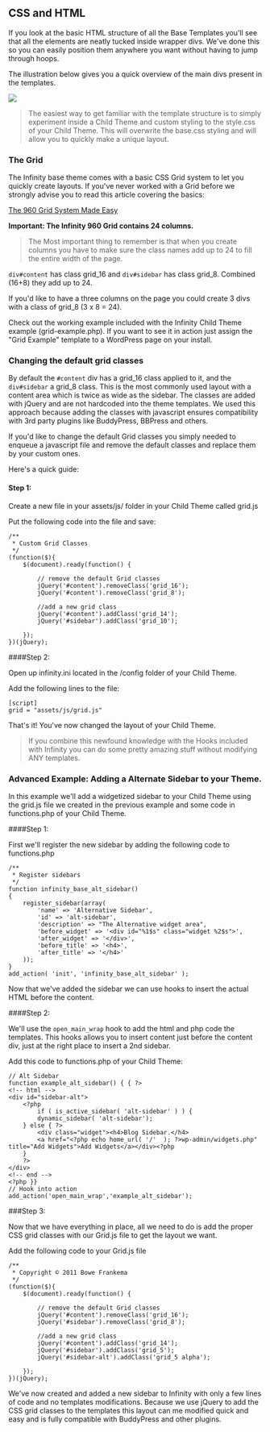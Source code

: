 ## CSS and HTML

If you look at the basic HTML structure of all the Base Templates you'll see that
all the elements are neatly tucked inside wrapper divs. We've done this so you can
easily position them anywhere you want without having to jump through hoops.

The illustration below gives you a quick overview of the main divs present in the templates. 

<a href="infinity://admin:image/docs/HTML_overview.jpg" target="_blank">
	<img src="infinity://admin:image/docs/HTML_overview_small.png" style="max-width: 90%;">
</a>

> The easiest way to get familiar with the template structure is to simply experiment
inside a Child Theme and custom styling to the style.css of your Child Theme. This will
overwrite the base.css styling and will allow you to quickly make a unique layout. 

### The Grid

The Infinity base theme comes with a basic CSS Grid system to let you quickly create layouts.
If you've never worked with a Grid before we strongly advise you to read this article covering
the basics:

[The 960 Grid System Made Easy](http://sixrevisions.com/web_design/the-960-grid-system-made-easy/)

**Important: The Infinity 960 Grid contains 24 columns.**
 
> The Most important thing to remember is that when you create columns you have to make sure
the class names add up to 24 to fill the entire width of the page.
 
`div#content` has class grid\_16 and `div#sidebar` has class grid\_8.
Combined (16+8) they add up to 24.

If you'd like to have a three columns on the page you could create 3 divs with a class
of grid\_8 (3 x 8 = 24).
 
Check out the working example included with the Infinity Child Theme example
(grid-example.php). If you want to see it in action just assign the "Grid Example"
template to a WordPress page on your install.

### Changing the default grid classes

By default the `#content` div has a grid\_16 class applied to it, and the `div#sidebar` a grid\_8
class. This is the most commonly used layout with a content area which is twice as wide
as the sidebar. The classes are added with jQuery and are not hardcoded into the theme
templates. We used this approach because adding the classes with javascript ensures
compatibility with 3rd party plugins like BuddyPress, BBPress and others. 

If you'd like to change the default Grid classes you simply needed to enqueue a javascript
file and remove the default classes and replace them by your custom ones.

Here's a quick guide:

#### Step 1:

Create a new file in your assets/js/ folder in your Child Theme called grid.js

Put the following code into the file and save:

	/**
	 * Custom Grid Classes
	 */
	(function($){
		$(document).ready(function() {
	
			// remove the default Grid classes
			jQuery('#content').removeClass('grid_16');
			jQuery('#content').removeClass('grid_8');
			
			//add a new grid class
			jQuery('#content').addClass('grid_14');
			jQuery('#sidebar').addClass('grid_10');
			
		});
	})(jQuery);

####Step 2:

Open up infinity.ini located in the /config folder of your Child Theme.

Add the following lines to the file:

	[script]
	grid = "assets/js/grid.js"

That's it! You've now changed the layout of your Child Theme.

> If you combine this newfound knowledge with the Hooks included with Infinity you
  can do some pretty amazing stuff without modifying ANY templates.

### Advanced Example: Adding a Alternate Sidebar to your Theme.

In this example we'll add a widgetized sidebar to your Child Theme using the grid.js
file we created in the previous example and some code in functions.php of your Child Theme. 

####Step 1:

First we'll register the new sidebar by adding the following code to functions.php

	/**
	 * Register sidebars
	 */
	function infinity_base_alt_sidebar()
	{
		register_sidebar(array(
			'name' => 'Alternative Sidebar',
			'id' => 'alt-sidebar',
			'description' => "The Alternative widget area",
			'before_widget' => '<div id="%1$s" class="widget %2$s">',
			'after_widget' => '</div>',
			'before_title' => '<h4>',
			'after_title' => '</h4>'
		));
	}
	add_action( 'init', 'infinity_base_alt_sidebar' );

Now that we've added the sidebar we can use hooks to insert the actual HTML before the content. 

####Step 2:

We'll use the `open_main_wrap` hook to add the html and php code the templates.
This hooks allows you to insert content just before the content div, just at the
right place to insert a 2nd sidebar. 

Add this code to functions.php of your Child Theme:

	// Alt Sidebar
	function example_alt_sidebar() { { ?>
	<!-- html -->
	<div id="sidebar-alt">	
		<?php
			if ( is_active_sidebar( 'alt-sidebar' ) ) {
			dynamic_sidebar( 'alt-sidebar');
		} else { ?>
			<div class="widget"><h4>Blog Sidebar.</h4>
			<a href="<?php echo home_url( '/'  ); ?>wp-admin/widgets.php" title="Add Widgets">Add Widgets</a></div><?php
		}
		?>
	</div>	
	<!-- end -->
	<?php }} 
	// Hook into action
	add_action('open_main_wrap','example_alt_sidebar');

###Step 3:

Now that we have everything in place, all we need to do is add the proper CSS grid
classes with our Grid.js file to get the layout we want.

Add the following code to your Grid.js file 

	/**
	 * Copyright © 2011 Bowe Frankema
	 */
	(function($){
		$(document).ready(function() {
	
			// remove the default Grid classes
			jQuery('#content').removeClass('grid_16');
			jQuery('#sidebar').removeClass('grid_8');
			
			//add a new grid class
			jQuery('#content').addClass('grid_14');
			jQuery('#sidebar').addClass('grid_5');
			jQuery('#sidebar-alt').addClass('grid_5 alpha');
			
		});
	})(jQuery);

We've now created and added a new sidebar to Infinity with only a few lines of code
and no templates modifications. Because we use jQuery to add the CSS grid classes to
the templates this layout can me modified quick and easy and is fully compatible with
BuddyPress and other plugins. 